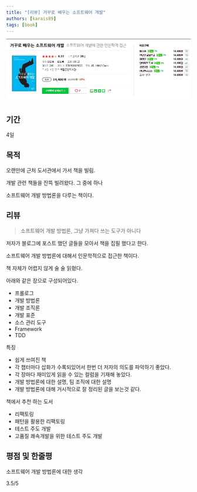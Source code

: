 ```yaml
---
title: "[리뷰] 거꾸로 배우는 소프트웨어 개발"
authors: [karais89]
tags: [book]
---
```


![book image](./21.jpg)

## 기간

4일

## 목적

오랜만에 근처 도서관에서 가서 책을 빌림.

개발 관련 책들을 잔뜩 빌려왔다. 그 중에 하나

소프트웨어 개발 방법론을 다루는 책이다.

## 리뷰

> 소프트웨어 개발 방법론, 그냥 가져다 쓰는 도구가 아니다

저자가 블로그에 포스트 했던 글들을 모아서 책을 집필 했다고 한다.

소프트웨어 개발 방법론에 대해서 인문학적으로 접근한 책이다.

책 자체가 어렵지 않게 술 술 읽혔다.

아래와 같은 장으로 구성되어있다.

- 프롤로그
- 개발 방법론
- 개발 조직론
- 개발 표준
- 소스 관리 도구
- Framework
- TDD

특징
- 쉽게 쓰여진 책
- 각 챕터마다 삽화가 수록되있어서 한번 더 저자의 의도를 파악하기 좋았다.
- 각 장마다 재미있게 읽을 수 있는 컬럼을 기재해 놓았다.
- 개발 방법론에 대한 설명, 팀 조직에 대한 설명
- 개발 방법론에 대해 거시적으로 잘 정리된 글을 보는것 같다.

책에서 추천 하는 도서
- 리팩토링
- 패턴을 활용한 리팩토링
- 테스트 주도 개발
- 고품질 쾌속개발을 위한 테스트 주도 개발

## 평점 및 한줄평

소프트웨어 개발 방법론에 대한 생각

3.5/5